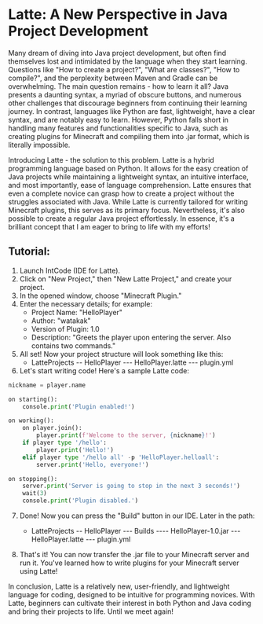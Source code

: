 # Latte: A New Perspective in Java Project Development

Many dream of diving into Java project development, but often find themselves lost and intimidated by the language when they start learning. Questions like "How to create a project?", "What are classes?", "How to compile?", and the perplexity between Maven and Gradle can be overwhelming. The main question remains - how to learn it all? Java presents a daunting syntax, a myriad of obscure buttons, and numerous other challenges that discourage beginners from continuing their learning journey. In contrast, languages like Python are fast, lightweight, have a clear syntax, and are notably easy to learn. However, Python falls short in handling many features and functionalities specific to Java, such as creating plugins for Minecraft and compiling them into .jar format, which is literally impossible.

Introducing Latte - the solution to this problem. Latte is a hybrid programming language based on Python. It allows for the easy creation of Java projects while maintaining a lightweight syntax, an intuitive interface, and most importantly, ease of language comprehension. Latte ensures that even a complete novice can grasp how to create a project without the struggles associated with Java. While Latte is currently tailored for writing Minecraft plugins, this serves as its primary focus. Nevertheless, it's also possible to create a regular Java project effortlessly. In essence, it's a brilliant concept that I am eager to bring to life with my efforts!

## Tutorial:

1. Launch IntCode (IDE for Latte).
2. Click on "New Project," then "New Latte Project," and create your project.
3. In the opened window, choose "Minecraft Plugin."
4. Enter the necessary details; for example:
   - Project Name: "HelloPlayer"
   - Author: "watakak"
   - Version of Plugin: 1.0
   - Description: "Greets the player upon entering the server. Also contains two commands."
5. All set! Now your project structure will look something like this:
   - LatteProjects
     -- HelloPlayer
       --- HelloPlayer.latte
       --- plugin.yml
6. Let's start writing code! Here's a sample Latte code:

```python
nickname = player.name

on starting():
    console.print('Plugin enabled!')

on working():
    on player.join():
        player.print(f'Welcome to the server, {nickname}!')
    if player type '/hello':
        player.print('Hello!')
    elif player type '/hello all' -p 'HelloPlayer.helloall':
        server.print('Hello, everyone!')

on stopping():
    server.print('Server is going to stop in the next 3 seconds!')
    wait(3)
    console.print('Plugin disabled.')
```

7. Done! Now you can press the "Build" button in our IDE.
   Later in the path:
   - LatteProjects
     -- HelloPlayer
       --- Builds
         ---- HelloPlayer-1.0.jar
       --- HelloPlayer.latte
       --- plugin.yml

8. That's it! You can now transfer the .jar file to your Minecraft server and run it. You've learned how to write plugins for your Minecraft server using Latte!

In conclusion, Latte is a relatively new, user-friendly, and lightweight language for coding, designed to be intuitive for programming novices. With Latte, beginners can cultivate their interest in both Python and Java coding and bring their projects to life. Until we meet again!
